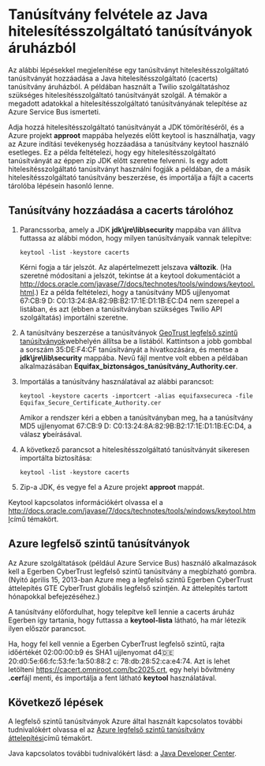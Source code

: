 <properties 
    pageTitle="Tanúsítvány hozzáadása a Java hitelesítésszolgáltató tároló |} Microsoft Azure" 
    description="Megtudhatja, hogy miként vehet fel egy tanúsítványt hitelesítésszolgáltató tanúsítványát az Java hitelesítésszolgáltató (cacerts) tanúsítvány Store Twilio szolgáltatás vagy Azure Service Bus." 
    services="" 
    documentationCenter="java" 
    authors="rmcmurray" 
    manager="wpickett" 
    editor=""/>

<tags 
    ms.service="multiple" 
    ms.workload="na" 
    ms.tgt_pltfrm="na" 
    ms.devlang="Java" 
    ms.topic="article" 
    ms.date="08/11/2016" 
    ms.author="robmcm"/>

# <a name="adding-a-certificate-to-the-java-ca-certificates-store"></a>Tanúsítvány felvétele az Java hitelesítésszolgáltató tanúsítványok áruházból
Az alábbi lépésekkel megjelenítése egy tanúsítványt hitelesítésszolgáltató tanúsítványát hozzáadása a Java hitelesítésszolgáltató (cacerts) tanúsítvány áruházból. A példában használt a Twilio szolgáltatáshoz szükséges hitelesítésszolgáltató tanúsítványát szolgál. A témakör a megadott adatokkal a hitelesítésszolgáltató tanúsítványának telepítése az Azure Service Bus ismerteti. 

Adja hozzá hitelesítésszolgáltató tanúsítványát a JDK tömörítéséről, és a Azure projekt **approot** mappába helyezés előtt keytool is használhatja, vagy az Azure indítási tevékenység hozzáadása a tanúsítvány keytool használó esetleges. Ez a példa feltételezi, hogy egy hitelesítésszolgáltató tanúsítványát az éppen zip JDK előtt szeretne felvenni. Is egy adott hitelesítésszolgáltató tanúsítványt használni fogják a példában, de a másik hitelesítésszolgáltató tanúsítvány beszerzése, és importálja a fájlt a cacerts tárolóba lépésein hasonló lenne.

## <a name="to-add-a-certificate-to-the-cacerts-store"></a>Tanúsítvány hozzáadása a cacerts tárolóhoz

1. Parancssorba, amely a JDK **jdk\jre\lib\security** mappába van állítva futtassa az alábbi módon, hogy milyen tanúsítványaik vannak telepítve:

    `keytool -list -keystore cacerts`

    Kérni fogja a tár jelszót. Az alapértelmezett jelszava **változik**. (Ha szeretné módosítani a jelszót, tekintse át a keytool dokumentációt a <http://docs.oracle.com/javase/7/docs/technotes/tools/windows/keytool.html>.) Ez a példa feltételezi, hogy a tanúsítvány MD5 ujjlenyomat 67:CB:9 D: C0:13:24:8A:82:9B:B2:17:1E:D1:1B:EC:D4 nem szerepel a listában, és azt (ebben a tanúsítványban szükséges Twilio API szolgáltatás) importálni szeretne.
2. A tanúsítvány beszerzése a tanúsítványok [GeoTrust legfelső szintű tanúsítványok](http://www.geotrust.com/resources/root-certificates/)webhelyén állítsa be a listából. Kattintson a jobb gombbal a sorszám 35:DE:F4:CF tanúsítványát a hivatkozására, és mentse a **jdk\jre\lib\security** mappába. Nevű fájl mentve volt ebben a példában alkalmazásában **Equifax\_biztonságos\_tanúsítvány\_Authority.cer**.
3. Importálás a tanúsítvány használatával az alábbi parancsot:

    `keytool -keystore cacerts -importcert -alias equifaxsecureca -file Equifax_Secure_Certificate_Authority.cer`

    Amikor a rendszer kéri a ebben a tanúsítványban meg, ha a tanúsítvány MD5 ujjlenyomat 67:CB:9 D: C0:13:24:8A:82:9B:B2:17:1E:D1:1B:EC:D4, a válasz **y**beírásával.
4. A következő parancsot a hitelesítésszolgáltató tanúsítványát sikeresen importálta biztosítása:

    `keytool -list -keystore cacerts`

5. Zip-a JDK, és vegye fel a Azure projekt **approot** mappát.

Keytool kapcsolatos információkért olvassa el a <http://docs.oracle.com/javase/7/docs/technotes/tools/windows/keytool.html>című témakört.

## <a name="azure-root-certificates"></a>Azure legfelső szintű tanúsítványok

Az Azure szolgáltatások (például Azure Service Bus) használó alkalmazások kell a Egerben CyberTrust legfelső szintű tanúsítvány a megbízható gombra. (Nyitó április 15, 2013-ban Azure meg a legfelső szintű Egerben CyberTrust áttelepítés GTE CyberTrust globális legfelső szintjén. Az áttelepítés tartott hónapokkal befejezéséhez.)

A tanúsítvány előfordulhat, hogy telepítve kell lennie a cacerts áruház Egerben így tartania, hogy futtassa a **keytool-lista** látható, ha már létezik ilyen először parancsot.

Ha, hogy fel kell vennie a Egerben CyberTrust legfelső szintű, rajta időértékét 02:00:00:b9 és SHA1 ujjlenyomat d4:de:20:d0:5e:66:fc:53:fe:1a:50:88:2 c: 78:db:28:52:ca:e4:74. Azt is lehet letölteni <https://cacert.omniroot.com/bc2025.crt>, egy helyi bővítmény **.cer**fájl menti, és importálja a fent látható **keytool** használatával.

## <a name="next-steps"></a>Következő lépések

A legfelső szintű tanúsítványok Azure által használt kapcsolatos további tudnivalókért olvassa el az [Azure legfelső szintű tanúsítvány áttelepítési](http://blogs.msdn.com/b/windowsazure/archive/2013/03/15/windows-azure-root-certificate-migration.aspx)című témakört.

Java kapcsolatos további tudnivalókért lásd: a [Java Developer Center](/develop/java/).
